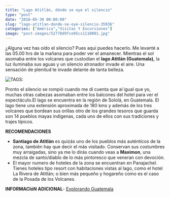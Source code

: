 ```yaml
---
title: "Lago Atitlán, dónde se oye el silencio"
type: "post"
date: "2018-05-30 00:00:00"
slug: "lago-atitlan-donde-se-oye-silencio-35936"
categories: ["América","Visitas Y Excursiones"]
image: "post-images/52778d9fce95cs1110001.jpg"
---
```


¿Alguna vez has oído el silencio? Pues aquí puedes hacerlo. Me levanté a las 05.00 hrs de la mañana para poder ver el amanecer. Mientras el sol asomaba entre los volcanes que custodian el **lago Atitlán (Guatemala),** la luz iluminaba sus aguas y un silencio atronador invade el aire. Una sensación de plenitud te invade delante de tanta belleza.  
  
![ TAGS:](post-images/52778d9fce95cs1110001.jpg "colores mayas by Luis Roberto Lainez")  
  
Pronto el silencio se rompió cuando me di cuenta que al igual que yo, muchas otras cabezas asomaban entre los balcones del hotel para ver el espectáculo.El lago se encuentra en la región de Sololá, en Guatemala. El lago tiene una extensión aproximada de 180 kms y además de los tres volcanes que bordean sus orillas otro de los grandes tesoros que guarda son 14 pueblos mayas indígenas, cada uno de ellos con sus tradiciones y trajes típicos.  
  
**RECOMENDACIONES**

- **Santiago de Atitlán** es quizás uno de los pueblos más auténticos de la zona, también hay que decir el más visitado. Conservan sus costumbres muy arraigadas, sino ya me lo dirás cuando veas a **Maximon**, una mezcla de santo/diablo de lo más pintoresco que veneran con devoción.
- El mayor numero de hoteles de la zona se encuentran en Panajachel. Tienes hoteles tipo resort con habitaciones vistas al lago, como el hotel La Rivera de Atitlán; o bien más pequeño y hogareño como es el caso de la Posada de los Volcanes.

**INFORMACIóN ADICIONAL**- [ Explorando Guatemala](http://xplorandoguatemala.com/Viajando/07-07-2013-Lugares-turisticos-de-Guatemala.htm)